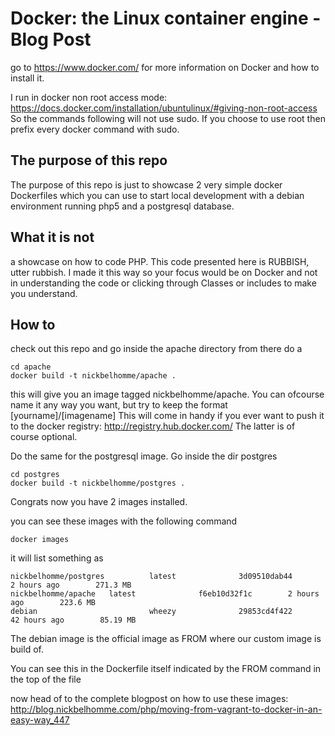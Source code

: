 Docker: the Linux container engine - Blog Post
==============================================

go to https://www.docker.com/ for more information on Docker and how
to install it.

I run in docker non root access mode:
https://docs.docker.com/installation/ubuntulinux/#giving-non-root-access
So the commands following will not use sudo. If you choose to use root
then prefix every docker command with sudo.

## The purpose of this repo

The purpose of this repo is just to showcase 2 very simple docker Dockerfiles
which you can use to start local development with a debian environment running
php5 and a postgresql database.


## What it is not
a showcase on how to code PHP. This code presented here is RUBBISH, utter rubbish.
I made it this way so your focus would be on Docker and not in understanding the code
or clicking through Classes or includes to make you understand.

## How to

check out this repo and go inside the apache directory
from there do a

```vim
cd apache
docker build -t nickbelhomme/apache .
```

this will give you an image tagged nickbelhomme/apache. You can ofcourse name
it any way you want, but try to keep the format [yourname]/[imagename]
This will come in handy if you ever want to push it to the docker registry: http://registry.hub.docker.com/
The latter is of course optional.

Do the same for the postgresql image. Go inside the dir postgres

```vim
cd postgres
docker build -t nickbelhomme/postgres .

```

Congrats now you have 2 images installed.

you can see these images with the following command

```vim
docker images
```

it will list something as

```vim
nickbelhomme/postgres          latest              3d09510dab44        2 hours ago        271.3 MB
nickbelhomme/apache   latest              f6eb10d32f1c        2 hours ago        223.6 MB
debian                         wheezy              29853cd4f422        42 hours ago        85.19 MB
```

The debian image is the official image as FROM where our custom image is build of.

You can see this in the Dockerfile itself indicated by the FROM command in the top of the file


now head of to the complete blogpost on how to use these images:
http://blog.nickbelhomme.com/php/moving-from-vagrant-to-docker-in-an-easy-way_447